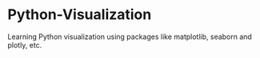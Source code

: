 # Python-Visualization
Learning Python visualization using packages like matplotlib, seaborn and plotly, etc.

